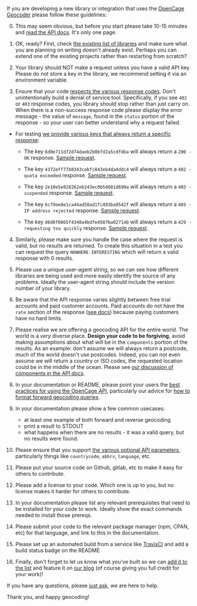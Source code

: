 If you are developing a new library or integration that uses the [OpenCage Geocoder](https://opencagedata.com) please follow these guidelines:

0. This may seem obvious, but before you start please take 10-15 minutes and [read the API docs](https://opencagedata.com/api). It's only one page. 

1. OK, ready? First, check [the existing list of libraries](https://opencagedata.com/sdks) and make sure what you are planning on writing doesn't already exist. Perhaps you can extend one of the existing projects rather than restarting from scratch?

2. Your library should NOT make a request unless you have a valid API key. Please do not store a key in the library, we recommend setting it via an environment variable.

3. Ensure that your code [respects the various response codes](https://opencagedata.com/api#codes). Don't unintentionally build a denial of service tool. Specifically, if you see `402` or `403` response codes, you library should stop rather than just carry on. When there is a non-success response code please display the error message - the value of `message`, found in the `status` portion of the response - so your user can better understand why a request failed. 

  * For testing [we provide various keys that always return a specific response](https://opencagedata.com/api#testingkeys):

      * The key `6d0e711d72d74daeb2b0bfd2a5cdfdba` will always return a `200 - OK` response. [Sample request](https://api.opencagedata.com/geocode/v1/json?key=6d0e711d72d74daeb2b0bfd2a5cdfdba&q=52.51627%2C13.37769&pretty=1&no_annotations=1).
  
      * The key `4372eff77b8343cebfc843eb4da4ddc4` will always return a `402 - quota exceeded` response. [Sample request](https://api.opencagedata.com/geocode/v1/json?key=4372eff77b8343cebfc843eb4da4ddc4&q=52.51627%2C13.37769&pretty=1&no_annotations=1).
      
      * The key `2e10e5e828262eb243ec0b54681d699a` will always return a `403 - suspended` response. [Sample request](https://api.opencagedata.com/geocode/v1/json?key=2e10e5e828262eb243ec0b54681d699a&q=52.51627%2C13.37769&pretty=1&no_annotations=1).

      * The key `6c79ee8e1ca44ad58ad1fc493ba9542f` will always return a `403 - IP address rejected` response. [Sample request](https://api.opencagedata.com/geocode/v1/json?key=6c79ee8e1ca44ad58ad1fc493ba9542f&q=52.51627%2C13.37769&pretty=1&no_annotations=1).


      * The key `d6d0f0065f4348a4bdfe4587ba02714b` will always return a `429 - requesting too quickly` response. [Sample request](https://api.opencagedata.com/geocode/v1/json?key=d6d0f0065f4348a4bdfe4587ba02714b&q=52.51627%2C13.37769&pretty=1&no_annotations=1).

4. Similarly, please make sure you handle the case where the request is valid, but no results are returned. To create this situation in a test you can request the query `NOWHERE-INTERESTING` which will return a valid response with 0 results.

5. Please use a unique user-agent string, so we can see how different libraries are being used and more easily identify the source of any problems. Ideally the user-agent string should include the version number of your library.

6. Be aware that the API response varies slightly between free trial accounts and paid customer accounts. Paid accounts do not have the `rate` section of the response ([see docs](https://opencagedata.com/api#rate-limiting)) because paying customers have no hard limits. 

7. Please realise we are offering a geocoding API for the entire world. The world is a _very_ diverse place. **Design your code to be forgiving**, avoid making assumptions about what will be in the `components` portion of the results. As an example: don't assume we will always return a postcode, much of the world doesn't use postcodes. Indeed, you can not even assume we will return a country or ISO codes, the requested location could be in the middle of the ocean. Please see [our discussion of components in the API docs](https://opencagedata.com/api#formatted). 

8. In your documentation or README, please point your users the [best practices for using the OpenCage API](https://opencagedata.com/api#bestpractices), particularly our advice for [how to format forward geocoding queries](https://github.com/OpenCageData/opencagedata-roadmap/blob/master/query-formatting.md).  

9. In your documentation please show a few common usecases:

      * at least one example of both forward and reverse geocoding
      * print a result to STDOUT
      * what happens when there are no results - it was a valid query, but no results were found.
      
10. Please ensure that you support [the various optional API parameters](https://opencagedata.com/api#forward-opt), particularly things like `countrycode`, `abbrv`, `language`, etc.  

11. Please put your source code on Github, gitlab, etc to make it easy for others to contribute.

12. Please add a license to your code. Which one is up to you, but no license makes it harder for others to contribute. 

13. In your documentation please list any relevant prerequisites that need to be installed for your code to work. Ideally show the exact commands needed to install those prereqs.

14. Please submit your code to the relevant package manager (npm, CPAN, etc) for that language, and link to this in the documentation. 

15. Please set up an automated build from a service like [TravisCI](https://travis-ci.org) and add a build status badge on the README

16. Finally, don't forget to let us know what you've built so we can [add it to the list](https://opencagedata.com/sdks) and feature it on [our blog](https://blog.opencagedata.com) (of course giving you full credit for your work)! 

If you have any questions, please [just ask](https://opencagedata.com/contact), we are here to help.

Thank you, and happy geocoding!
